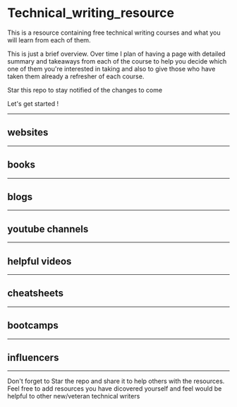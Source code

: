# Technical_writing_resource
This is a resource containing free technical writing courses and what you will learn from each of them. 

This is just a brief overview. Over time I plan of having a page with detailed summary and takeaways from each of the course to help you decide which one of them you're interested in taking and also to give those who have taken them already a refresher of each course.

Star this repo to stay notified of the changes to come

Let's get started !

----
## websites

---
## books

---
## blogs

---
## youtube channels

---
## helpful videos

---
## cheatsheets

---
## bootcamps

---
## influencers




-----------

Don't forget to Star the repo and share it to help others with the resources. Feel free to add resources you have dicovered yourself and feel would be helpful to other new/veteran technical writers